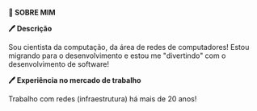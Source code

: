 ﻿
**🔎 SOBRE MIM**

**🖊 Descrição**


Sou cientista da computação, da área de redes de computadores! Estou migrando para o desenvolvimento e estou me "divertindo" com o desenvolvimento de software!

**️🖊 Experiência no mercado de trabalho**

Trabalho com redes (infraestrutura) há mais de 20 anos!


